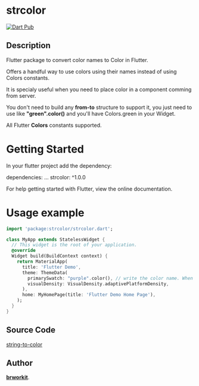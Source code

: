 # strcolor

<a href="https://pub.dev/packages/strcolor">
   <img alt="Dart Pub" src="https://img.shields.io/pub/v/strcolor.svg?color=green&style=flat-square" />
</a>

## Description
Flutter package to convert color names to Color in Flutter.

Offers a handful way to use colors using their names instead of using Colors constants.

It is specialy useful when you need to place color in a component comming from server. 

You don't need to build any **from-to** structure to support it, you just need to use like **"green".color()** and 
you'll have Colors.green in your Widget. 

All Flutter **Colors** constants supported.

# Getting Started 
In your flutter project add the dependency:

dependencies:
  ...
  strcolor: ^1.0.0

For help getting started with Flutter, view the online documentation.

# Usage example 

```dart
import 'package:strcolor/strcolor.dart';

class MyApp extends StatelessWidget {
  // This widget is the root of your application.
  @override
  Widget build(BuildContext context) {
    return MaterialApp(
      title: 'Flutter Demo',
      theme: ThemeData(        
        primarySwatch: "purple".color(), // write the color name. When you receive dynamic color name from server this is much more useful.        
        visualDensity: VisualDensity.adaptivePlatformDensity,
      ),
      home: MyHomePage(title: 'Flutter Demo Home Page'),
    );
  }
}
```

## Source Code

[string-to-color](https://github.com/brworkit/flutter-package-string-to-color)

## Author

[**brworkit**](https://github.com/brworkit).